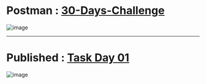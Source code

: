 # Postman : [30-Days-Challenge](https://www.postman.com/vickykumar999/workspace/github/request/21969867-c4ec287f-318d-48ac-a85d-89b788ed197b)

![image](https://user-images.githubusercontent.com/50515418/207531008-068f9d75-cb01-46e5-ab84-379da4f0a4e8.png)

---------------------------

# Published : [Task Day 01](https://documenter.getpostman.com/view/21969867/2s8YzWRLK7)

![image](https://user-images.githubusercontent.com/50515418/207576102-aa62dab7-368b-4e07-8d4d-a7fe62b8de89.png)
